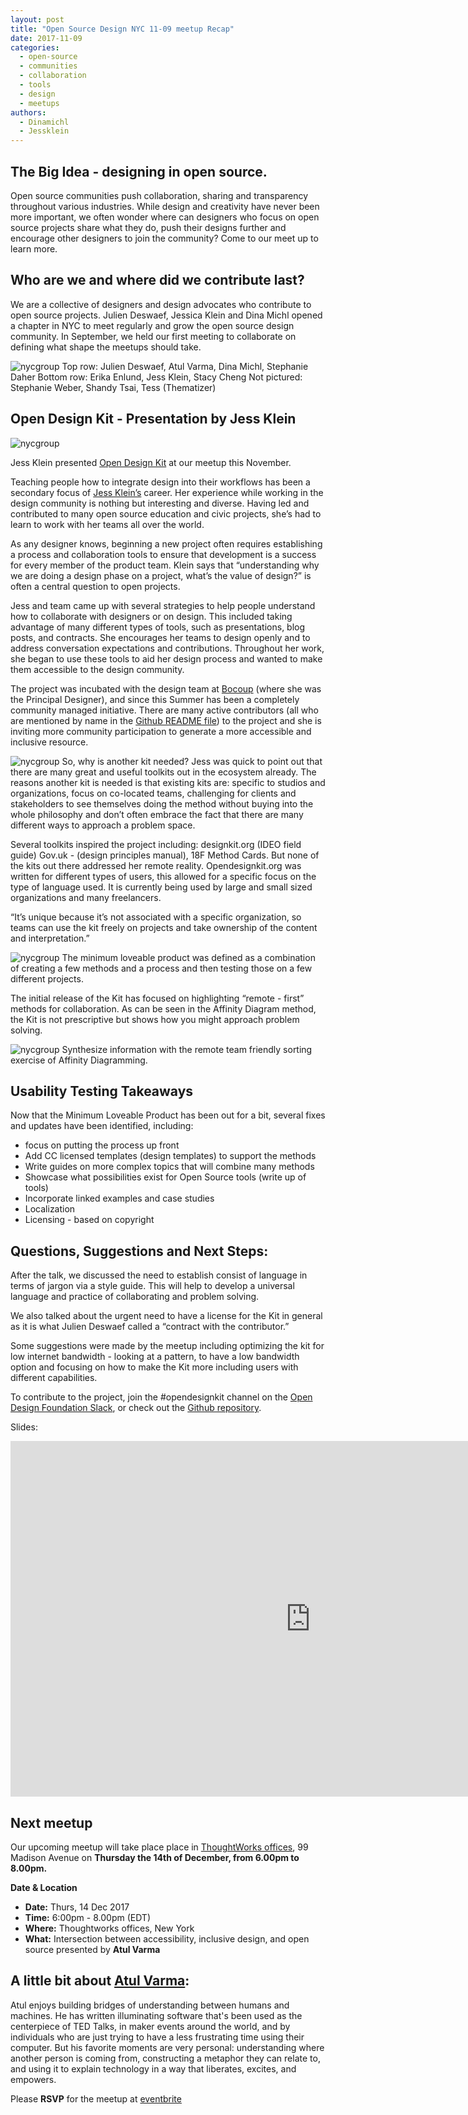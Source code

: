 ```yaml
---
layout: post
title: "Open Source Design NYC 11-09 meetup Recap"
date: 2017-11-09
categories:
  - open-source
  - communities
  - collaboration
  - tools
  - design
  - meetups
authors:
  - Dinamichl
  - Jessklein
---
```



## The Big Idea - designing in open source.
Open source communities push collaboration, sharing and transparency throughout various industries. While design and creativity have never been more important, we often wonder where can designers who focus on open source projects share what they do, push their designs further and encourage other designers to join the community? Come to our meet up to learn more.


## Who are we and where did we contribute last?
We are a collective of designers and design advocates who contribute to open source projects. Julien Deswaef, Jessica Klein and Dina Michl opened a chapter in NYC to meet regularly and grow the open source design community. In September, we held our first meeting to collaborate on defining what shape the meetups should take.

![nycgroup](/images/nyc_image3.jpg)
Top row: Julien Deswaef, Atul Varma, Dina Michl, Stephanie Daher
Bottom row: Erika Enlund, Jess Klein, Stacy Cheng
Not pictured: Stephanie Weber, Shandy Tsai, Tess (Thematizer)

## Open Design Kit - Presentation by Jess Klein
![nycgroup](/images/nyc_image1.gif)

Jess Klein presented [Open Design Kit](http://opendesignkit.org/) at our meetup this November.

Teaching people how to integrate design into their workflows has been a secondary focus of [Jess Klein’s](http://jessklein.is/) career. Her experience while working in the design community is nothing but interesting and diverse. Having led and contributed to many open source education and civic projects, she’s had to learn to work with her teams all over the world.

As any designer knows, beginning a new project often requires establishing a process and collaboration tools to ensure that development is a success for every member of the product team.  Klein says that “understanding why we are doing a design phase on a project, what’s the value of design?” is often a central question to open projects.

Jess and team came up with several strategies to help people understand how to collaborate with designers or on design. This included taking advantage of many different types of tools, such as presentations, blog posts, and contracts. She encourages her teams to design openly and to address conversation expectations and contributions. Throughout her work, she began to use these tools to aid her design process and wanted to make them accessible to the design community.

The project was incubated with the design team at [Bocoup](https://bocoup.com/) (where she was the Principal Designer), and since this Summer has been a completely community managed initiative.  There are many active contributors (all who are mentioned by name in the [Github README file](https://github.com/open-design-kit/opendesignkit)) to the project and she is inviting more community participation to generate a more accessible and inclusive resource.

![nycgroup](/images/nyc_image4.png)
So, why is another kit needed? Jess was quick to point out that there are many great and useful toolkits out in the ecosystem already. The reasons another kit is needed is that existing kits are: specific to studios and organizations, focus on co-located teams, challenging for clients and stakeholders to see themselves doing the method without buying into the whole philosophy and don’t often embrace the fact that there are many different ways to approach a problem space.


Several toolkits  inspired the project including:  designkit.org (IDEO field guide) Gov.uk - (design principles manual), 18F Method Cards. But none of the kits out there addressed her remote reality. Opendesignkit.org was written for different types of users, this allowed for a specific focus on the type of language used. It is currently being used by large and small sized organizations and many freelancers.

“It’s unique because it’s not associated with a specific organization, so teams can use the kit freely on projects and take ownership of the content and interpretation.”

![nycgroup](/images/nyc_image2.png)
The minimum loveable product was defined as a combination of creating a few methods and a process and then testing those on a few different projects.

The initial release of the Kit has focused on highlighting “remote - first” methods for collaboration. As can be seen in the Affinity Diagram method, the Kit is not prescriptive but shows how you might approach problem solving.

![nycgroup](/images/nyc_image5.png)
Synthesize information with the remote team friendly sorting exercise of Affinity Diagramming.

## Usability Testing Takeaways

Now that the Minimum Loveable Product has been out for a bit, several fixes and updates have been identified, including:

- focus on putting the process up front
- Add CC licensed templates (design templates) to support the methods
- Write guides on more complex topics that will combine many methods
- Showcase what possibilities exist for Open Source tools (write up of tools)
- Incorporate linked examples and case studies
- Localization
- Licensing - based on copyright


## Questions, Suggestions and Next Steps:
After the talk, we discussed the need to  establish consist of language in terms of jargon via a style guide. This will help to develop a universal language and practice of collaborating and problem solving.  

We also talked about the urgent need to have a license for the Kit in general as it is what Julien Deswaef called a “contract with the contributor.”

Some suggestions were made by the meetup including optimizing the kit for low internet bandwidth - looking at a pattern, to have a low bandwidth option and focusing on how to make the Kit more including users with different capabilities.

To contribute to the project, join the #opendesignkit channel on the [Open Design Foundation Slack](http://slack.opendesign.foundation/), or check out the [Github repository](https://github.com/open-design-kit/opendesignkit).

Slides:

<iframe src="https://docs.google.com/presentation/d/e/2PACX-1vRLa8NmIL2nBtDBJpu3oud_zdEcZlrBIYVHrxrxP7bEEJWEPYM4jsP_WGKDvG788DbMcw6SU4f2MyCJ/embed?start=false&loop=false&delayms=3000" frameborder="0" width="960" height="569" allowfullscreen="true" mozallowfullscreen="true" webkitallowfullscreen="true"></iframe>


## Next meetup
Our upcoming meetup will take place place in [ThoughtWorks offices](https://www.google.com/maps/place/ThoughtWorks,+Inc./@40.7446828,-73.9870632,17z/data=!4m5!3m4!1s0x89c259a7c4fab243:0x7a7b1b141a048edf!8m2!3d40.7446828!4d-73.9848745), 99 Madison Avenue on **Thursday the 14th of December, from 6.00pm to 8.00pm.**

**Date & Location**
- **Date:** Thurs, 14 Dec 2017
- **Time:** 6:00pm - 8.00pm (EDT)
- **Where:** Thoughtworks offices, New York
- **What:** Intersection between accessibility, inclusive design, and open source presented by **Atul Varma**


## A little bit about [Atul Varma](https://twitter.com/toolness):
Atul enjoys building bridges of understanding between humans and machines. He has written illuminating software that's been used as the centerpiece of TED Talks, in maker events around the world, and by individuals who are just trying to have a less frustrating time using their computer. But his favorite moments are very personal: understanding where another person is coming from, constructing a metaphor they can relate to, and using it to explain technology in a way that liberates, excites, and empowers.

Please **RSVP** for the meetup at [eventbrite](https://www.eventbrite.com/e/open-source-design-nyc-tickets-39204607035)
